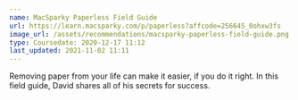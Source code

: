 ```yaml
---
name: MacSparky Paperless Field Guide
url: https://learn.macsparky.com/p/paperless?affcode=256645_0ohxw3fs
image_url: /assets/recommendations/macsparky-paperless-field-guide.png
type: Coursedate: 2020-12-17 11:12
last_updated: 2021-11-02 11:11
---
```

Removing paper from your life can make it easier, if you do it right. In this field guide, David shares all of his secrets for success.
